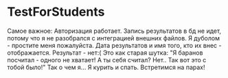 # TestForStudents
Самое важное: Авторизация работает. Запись результатов в бд не идет, потому что я не разобрался с интеграцией внешних файлов.
 Я дуболом - простите меня пожалуйста.
 Дата результатов и имя того, кто их внес - отображается.
 Результат - нет:(
 Это как старая шутка: "Я баранов посчитал - одного не хватает! А ты себя считал? Нет.. Так вот это с тобой было!" 
Так о чем я... Я курить и спать. Встретимся на парах!
